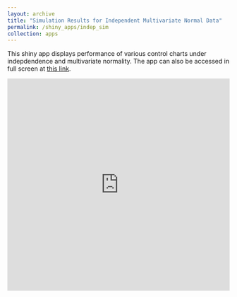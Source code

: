 ```yaml
---
layout: archive
title: "Simulation Results for Independent Multivariate Normal Data"
permalink: /shiny_apps/indep_sim
collection: apps
---
```


This shiny app displays performance of various control charts under indepdendence and multivariate normality. The app can also be accessed in full screen at [this link](https://taylor-grimm.shinyapps.io/indep_shiny/).

<embed src="https://taylor-grimm.shinyapps.io/indep_shiny/" style="width:100%; height: 50vw;">
